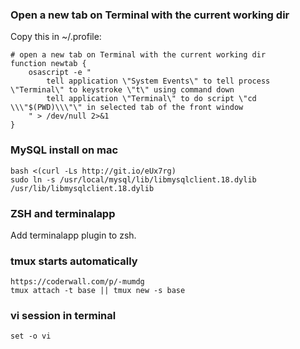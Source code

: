 ### Open a new tab on Terminal with the current working dir

Copy this in ~/.profile:

    # open a new tab on Terminal with the current working dir
    function newtab {
    	osascript -e "
    		tell application \"System Events\" to tell process \"Terminal\" to keystroke \"t\" using command down
    		tell application \"Terminal\" to do script \"cd \\\"$(PWD)\\\"\" in selected tab of the front window
    	" > /dev/null 2>&1
    }

### MySQL install on mac

    bash <(curl -Ls http://git.io/eUx7rg)
    sudo ln -s /usr/local/mysql/lib/libmysqlclient.18.dylib /usr/lib/libmysqlclient.18.dylib

### ZSH and terminalapp

Add terminalapp plugin to zsh.

### tmux starts automatically 

    https://coderwall.com/p/-mumdg
    tmux attach -t base || tmux new -s base
    
### vi session in terminal

    set -o vi
